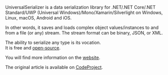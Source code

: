 UniversalSerializer is a data serialization library for
.NET/.NET Core/.NET Standard/UWP (Universal Windows)/Mono/Xamarin/Silverlight
on
Windows, Linux, macOS, Android and iOS.

In other words, it saves and loads complex object values/instances to
and from a file (or any) stream. The stream format can be binary, JSON, or XML.  

The ability to serialize any type is its vocation.  
It is free and [open-source].

You will find more information on the [website].

The original article is available on [CodeProject].

  [open-source]: http://universalserializer.com/documentation/license.html
  [website]: http://universalserializer.com/
  [CodeProject]: http://www.codeproject.com/Articles/620154/UniversalSerializer